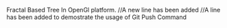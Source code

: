 Fractal Based Tree In OpenGl platform.
//A new line has been added
//A line has been added to demostrate the usage of Git Push Command
